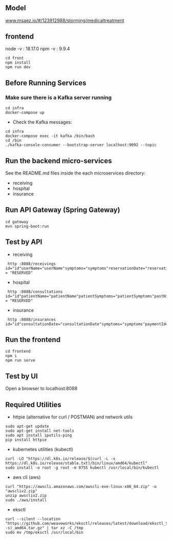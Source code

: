 # 

## Model
www.msaez.io/#/123912988/storming/medicaltreatment

## frontend
node -v : 18.17.0
npm -v : 9.9.4


```
cd front
npm install
npm run dev
```


## Before Running Services
### Make sure there is a Kafka server running
```
cd infra
docker-compose up
```
- Check the Kafka messages:
```
cd infra
docker-compose exec -it kafka /bin/bash
cd /bin
./kafka-console-consumer --bootstrap-server localhost:9092 --topic
```

## Run the backend micro-services
See the README.md files inside the each microservices directory:

- receiving
- hospital
- insurance


## Run API Gateway (Spring Gateway)
```
cd gateway
mvn spring-boot:run
```

## Test by API
- receiving
```
 http :8088/receivings id="id"userName="userName"symptoms="symptoms"reservationDate="reservationDate"pastHistory="pastHistory"ReservationType = "RESERVED"
```
- hospital
```
 http :8088/consultations id="id"patientName="patientName"patientSymptoms="patientSymptoms"pastHistory="pastHistory"consultationContent="consultationContent"videoId="videoId"ConsultationStatus = "RESERVED"
```
- insurance
```
 http :8088/insurances id="id"consultationDate="consultationDate"symptoms="symptoms"paymentId="paymentId"consultationExpense="consultationExpense"
```


## Run the frontend
```
cd frontend
npm i
npm run serve
```

## Test by UI
Open a browser to localhost:8088

## Required Utilities

- httpie (alternative for curl / POSTMAN) and network utils
```
sudo apt-get update
sudo apt-get install net-tools
sudo apt install iputils-ping
pip install httpie
```

- kubernetes utilities (kubectl)
```
curl -LO "https://dl.k8s.io/release/$(curl -L -s https://dl.k8s.io/release/stable.txt)/bin/linux/amd64/kubectl"
sudo install -o root -g root -m 0755 kubectl /usr/local/bin/kubectl
```

- aws cli (aws)
```
curl "https://awscli.amazonaws.com/awscli-exe-linux-x86_64.zip" -o "awscliv2.zip"
unzip awscliv2.zip
sudo ./aws/install
```

- eksctl 
```
curl --silent --location "https://github.com/weaveworks/eksctl/releases/latest/download/eksctl_$(uname -s)_amd64.tar.gz" | tar xz -C /tmp
sudo mv /tmp/eksctl /usr/local/bin
```
